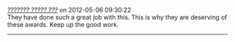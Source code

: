 *[??????? ????? ???](http://an3m1.com/)* on 2012-05-06 09:30:22  
They have done such a great job with this. This is why they are deserving of these awards. Keep up the good work.  

---------------------------------------
